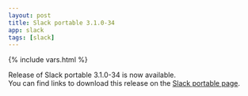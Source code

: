 ```yaml
---
layout: post
title: Slack portable 3.1.0-34
app: slack
tags: [slack]
---
```

{% include vars.html %}

Release of Slack portable 3.1.0-34 is now available.<br />
You can find links to download this release on the [Slack portable page](/app/slack-portable).